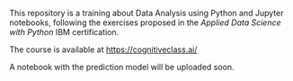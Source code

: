 This repository is a training about Data Analysis using Python and Jupyter notebooks, following the exercises proposed in the *Applied Data Science with Python* IBM certification. 

The course is available at https://cognitiveclass.ai/

A notebook with the prediction model will be uploaded soon. 